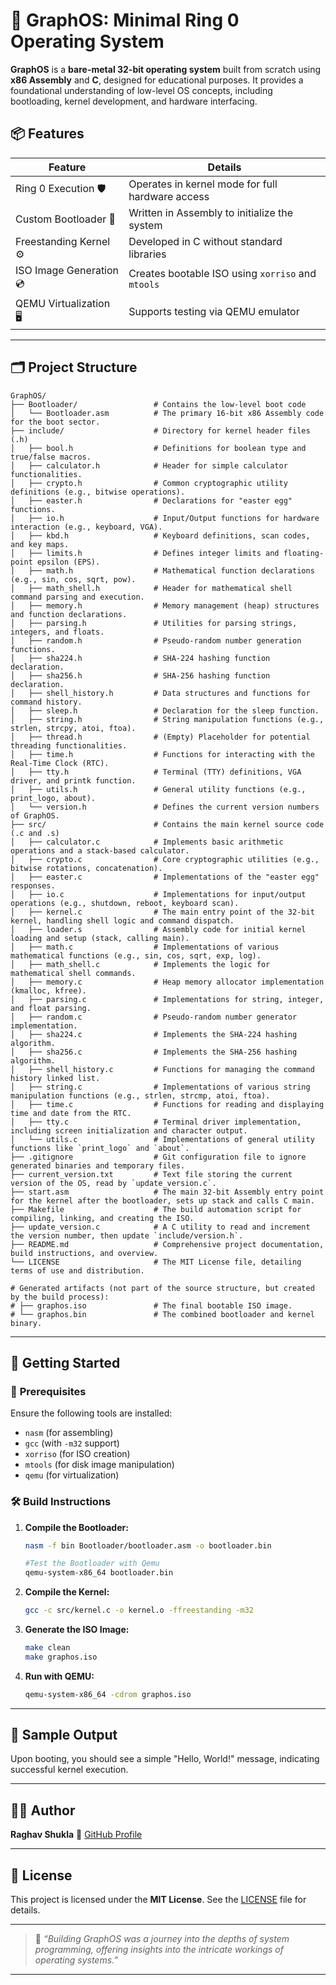 # 🧠 **GraphOS: Minimal Ring 0 Operating System**

**GraphOS** is a **bare-metal 32-bit operating system** built from scratch using **x86 Assembly** and **C**, designed for educational purposes. It provides a foundational understanding of low-level OS concepts, including bootloading, kernel development, and hardware interfacing.

## 📦 **Features**

| **Feature**                    | **Details**                                       |
| -------------------------------| ------------------------------------------------- |
| Ring 0 Execution      🛡️       | Operates in kernel mode for full hardware access  |
| Custom Bootloader     🧱       | Written in Assembly to initialize the system      |
| Freestanding Kernel   ⚙️       | Developed in C without standard libraries         |
| ISO Image Generation  💿       | Creates bootable ISO using `xorriso` and `mtools` |
| QEMU Virtualization   🖥️       | Supports testing via QEMU emulator                |

---

## 🗂️ **Project Structure**

```plaintext
GraphOS/
├── Bootloader/                 # Contains the low-level boot code
│   └── Bootloader.asm          # The primary 16-bit x86 Assembly code for the boot sector.
├── include/                    # Directory for kernel header files (.h)
│   ├── bool.h                  # Definitions for boolean type and true/false macros.
│   ├── calculator.h            # Header for simple calculator functionalities.
│   ├── crypto.h                # Common cryptographic utility definitions (e.g., bitwise operations).
│   ├── easter.h                # Declarations for "easter egg" functions.
│   ├── io.h                    # Input/Output functions for hardware interaction (e.g., keyboard, VGA).
│   ├── kbd.h                   # Keyboard definitions, scan codes, and key maps.
│   ├── limits.h                # Defines integer limits and floating-point epsilon (EPS).
│   ├── math.h                  # Mathematical function declarations (e.g., sin, cos, sqrt, pow).
│   ├── math_shell.h            # Header for mathematical shell command parsing and execution.
│   ├── memory.h                # Memory management (heap) structures and function declarations.
│   ├── parsing.h               # Utilities for parsing strings, integers, and floats.
│   ├── random.h                # Pseudo-random number generation functions.
│   ├── sha224.h                # SHA-224 hashing function declaration.
│   ├── sha256.h                # SHA-256 hashing function declaration.
│   ├── shell_history.h         # Data structures and functions for command history.
│   ├── sleep.h                 # Declaration for the sleep function.
│   ├── string.h                # String manipulation functions (e.g., strlen, strcpy, atoi, ftoa).
│   ├── thread.h                # (Empty) Placeholder for potential threading functionalities.
│   ├── time.h                  # Functions for interacting with the Real-Time Clock (RTC).
│   ├── tty.h                   # Terminal (TTY) definitions, VGA driver, and printk function.
│   ├── utils.h                 # General utility functions (e.g., print_logo, about).
│   └── version.h               # Defines the current version numbers of GraphOS.
├── src/                        # Contains the main kernel source code (.c and .s)
│   ├── calculator.c            # Implements basic arithmetic operations and a stack-based calculator.
│   ├── crypto.c                # Core cryptographic utilities (e.g., bitwise rotations, concatenation).
│   ├── easter.c                # Implementations of the "easter egg" responses.
│   ├── io.c                    # Implementations for input/output operations (e.g., shutdown, reboot, keyboard scan).
│   ├── kernel.c                # The main entry point of the 32-bit kernel, handling shell logic and command dispatch.
│   ├── loader.s                # Assembly code for initial kernel loading and setup (stack, calling main).
│   ├── math.c                  # Implementations of various mathematical functions (e.g., sin, cos, sqrt, exp, log).
│   ├── math_shell.c            # Implements the logic for mathematical shell commands.
│   ├── memory.c                # Heap memory allocator implementation (kmalloc, kfree).
│   ├── parsing.c               # Implementations for string, integer, and float parsing.
│   ├── random.c                # Pseudo-random number generator implementation.
│   ├── sha224.c                # Implements the SHA-224 hashing algorithm.
│   ├── sha256.c                # Implements the SHA-256 hashing algorithm.
│   ├── shell_history.c         # Functions for managing the command history linked list.
│   ├── string.c                # Implementations of various string manipulation functions (e.g., strlen, strcmp, atoi, ftoa).
│   ├── time.c                  # Functions for reading and displaying time and date from the RTC.
│   ├── tty.c                   # Terminal driver implementation, including screen initialization and character output.
│   └── utils.c                 # Implementations of general utility functions like `print_logo` and `about`.
├── .gitignore                  # Git configuration file to ignore generated binaries and temporary files.
├── current_version.txt         # Text file storing the current version of the OS, read by `update_version.c`.
├── start.asm                   # The main 32-bit Assembly entry point for the kernel after the bootloader, sets up stack and calls C main.
├── Makefile                    # The build automation script for compiling, linking, and creating the ISO.
├── update_version.c            # A C utility to read and increment the version number, then update `include/version.h`.
├── README.md                   # Comprehensive project documentation, build instructions, and overview.
└── LICENSE                     # The MIT License file, detailing terms of use and distribution.

# Generated artifacts (not part of the source structure, but created by the build process):
# ├── graphos.iso               # The final bootable ISO image.
# └── graphos.bin               # The combined bootloader and kernel binary.
```

---

## 🚀 **Getting Started**

### 🔧 **Prerequisites**

Ensure the following tools are installed:

* `nasm` (for assembling)
* `gcc` (with `-m32` support)
* `xorriso` (for ISO creation)
* `mtools` (for disk image manipulation)
* `qemu` (for virtualization)

### 🛠️ **Build Instructions**

1. **Compile the Bootloader:**

   ```bash
   nasm -f bin Bootloader/bootloader.asm -o bootloader.bin

   #Test the Bootloader with Qemu
   qemu-system-x86_64 bootloader.bin
   ```

2. **Compile the Kernel:**

   ```bash
   gcc -c src/kernel.c -o kernel.o -ffreestanding -m32
   ```

3. **Generate the ISO Image:**

   ```bash
   make clean
   make graphos.iso
   ```

4. **Run with QEMU:**

   ```bash
   qemu-system-x86_64 -cdrom graphos.iso
   ```

---

## 🧪 **Sample Output**

Upon booting, you should see a simple "Hello, World!" message, indicating successful kernel execution.

---

## 👨‍💻 **Author**

**Raghav Shukla**
📌 [GitHub Profile](https://github.com/raghavshuklaofficial)

---

## 📄 **License**

This project is licensed under the **MIT License**. See the [LICENSE](https://github.com/raghavshuklaofficial/GraphOS/blob/main/License) file for details.

---

> 💬 *“Building GraphOS was a journey into the depths of system programming, offering insights into the intricate workings of operating systems.”*

---
